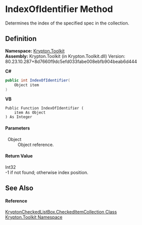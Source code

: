 # IndexOfIdentifier Method


Determines the index of the specified spec in the collection.



## Definition
**Namespace:** <a href="79d2eac2-21f4-54ff-7552-b20c33c30600.md">Krypton.Toolkit</a>  
**Assembly:** Krypton.Toolkit (in Krypton.Toolkit.dll) Version: 80.23.10.287+8d7660f9dc5efd033fabe008ebfb904beab6d444

**C#**
``` C#
public int IndexOfIdentifier(
	Object item
)
```
**VB**
``` VB
Public Function IndexOfIdentifier ( 
	item As Object
) As Integer
```



#### Parameters
<dl><dt>  Object</dt><dd>Object reference.</dd></dl>

#### Return Value
Int32  
-1 if not found; otherwise index position.

## See Also


#### Reference
<a href="eff764bf-666d-759c-a072-96750b33e990.md">KryptonCheckedListBox.CheckedItemCollection Class</a>  
<a href="79d2eac2-21f4-54ff-7552-b20c33c30600.md">Krypton.Toolkit Namespace</a>  
